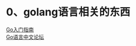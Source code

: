 # 0、golang语言相关的东西
[Go入门指南](https://legacy.gitbook.com/book/zengweigang/core-go/details)  
[Go语言中文论坛](https://studygolang.com/)
